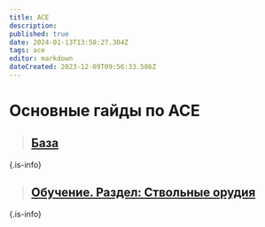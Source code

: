 ```yaml
---
title: ACE
description: 
published: true
date: 2024-01-13T13:50:27.304Z
tags: ace
editor: markdown
dateCreated: 2023-12-09T09:56:33.586Z
---
```


 # Основные гайды по ACE


> ##  [База](/ACE/Основы)
{.is-info}


> ## [Обучение. Раздел: Ствольные орудия](/ACE/Обучение)
{.is-info}
















